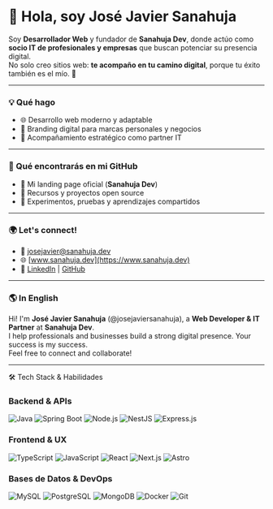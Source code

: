 # 👋 Hola, soy José Javier Sanahuja

Soy **Desarrollador Web** y fundador de **Sanahuja Dev**, donde actúo como **socio IT de profesionales y empresas** que buscan potenciar su presencia digital.  
No solo creo sitios web: **te acompaño en tu camino digital**, porque tu éxito también es el mío. 🚀

---

### 💡 Qué hago
- 🌐 Desarrollo web moderno y adaptable  
- 🎨 Branding digital para marcas personales y negocios  
- 🤝 Acompañamiento estratégico como partner IT  

---

### 📂 Qué encontrarás en mi GitHub
- 🔸 Mi landing page oficial (**Sanahuja Dev**)  
- 🔸 Recursos y proyectos open source  
- 🔸 Experimentos, pruebas y aprendizajes compartidos  

---

### 🌍 Let's connect!
- 📧 josejavier@sanahuja.dev  
- 🌐 [www.sanahuja.dev](https://www.sanahuja.dev)  
- 🔗 [LinkedIn](https://www.linkedin.com/in/josejsanahuja/) | [GitHub](https://github.com/josejaviersanahuja) 

---

### 🌎 In English
Hi! I'm **José Javier Sanahuja** (@josejaviersanahuja), a **Web Developer & IT Partner** at **Sanahuja Dev**.  
I help professionals and businesses build a strong digital presence. Your success is my success.  
Feel free to connect and collaborate!

---

🛠️ Tech Stack & Habilidades

### **Backend & APIs**
![Java](https://img.shields.io/badge/Java-ED8B00?style=for-the-badge&logo=java&logoColor=white)
![Spring Boot](https://img.shields.io/badge/Spring_Boot-6DB33F?style=for-the-badge&logo=spring-boot&logoColor=white)
![Node.js](https://img.shields.io/badge/Node.js-339933?style=for-the-badge&logo=nodedotjs&logoColor=white)
![NestJS](https://img.shields.io/badge/NestJS-E0234E?style=for-the-badge&logo=nestjs&logoColor=white)
![Express.js](https://img.shields.io/badge/Express.js-000000?style=for-the-badge&logo=express&logoColor=white)

### **Frontend & UX**
![TypeScript](https://img.shields.io/badge/TypeScript-007ACC?style=for-the-badge&logo=typescript&logoColor=white)
![JavaScript](https://img.shields.io/badge/JavaScript-F7DF1E?style=for-the-badge&logo=javascript&logoColor=black)
![React](https://img.shields.io/badge/React-20232A?style=for-the-badge&logo=react&logoColor=61DAFB)
![Next.js](https://img.shields.io/badge/Next.js-000000?style=for-the-badge&logo=nextdotjs&logoColor=white)
![Astro](https://img.shields.io/badge/Astro-FF5D01?style=for-the-badge&logo=astro&logoColor=white)

### **Bases de Datos & DevOps**
![MySQL](https://img.shields.io/badge/MySQL-005C84?style=for-the-badge&logo=mysql&logoColor=white)
![PostgreSQL](https://img.shields.io/badge/PostgreSQL-316192?style=for-the-badge&logo=postgresql&logoColor=white)
![MongoDB](https://img.shields.io/badge/MongoDB-4EA94B?style=for-the-badge&logo=mongodb&logoColor=white)
![Docker](https://img.shields.io/badge/Docker-2CA5E0?style=for-the-badge&logo=docker&logoColor=white)
![Git](https://img.shields.io/badge/Git-F05032?style=for-the-badge&logo=git&logoColor=white)
